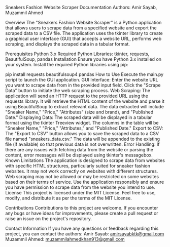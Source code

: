 Sneakers Fashion Website Scraper Documentation
Authors: Amir Sayab, Muzammil Ahmed

Overview
The "Sneakers Fashion Website Scraper" is a Python application that allows users to scrape data from a specified website and export the scraped data to a CSV file. The application uses the tkinter library to create a graphical user interface (GUI) that accepts a website URL, performs web scraping, and displays the scraped data in a tabular format.

Prerequisites
Python 3.x
Required Python Libraries: tkinter, requests, BeautifulSoup, pandas
Installation
Ensure you have Python 3.x installed on your system.
Install the required Python libraries using pip:

pip install requests beautifulsoup4 pandas
How to Use
Execute the main.py script to launch the GUI application.
GUI Interface:
Enter the website URL you want to scrape data from in the provided input field.
Click the "Scrape Data" button to initiate the web scraping process.
Web Scraping:
The application will send an HTTP request to the provided URL using the requests library.
It will retrieve the HTML content of the website and parse it using BeautifulSoup to extract relevant data.
The data extracted will include "Sneaker Name," "Price," "Attributes" (size and brand), and "Published Date."
Displaying Data:
The scraped data will be displayed in a tabular format using the tkinter Treeview widget.
The columns in the table will be "Sneaker Name," "Price," "Attributes," and "Published Date."
Export to CSV:
The "Export to CSV" button allows you to save the scraped data to a CSV file named "sneakers_data.csv."
The data will be appended to the existing file (if available) so that previous data is not overwritten.
Error Handling:
If there are any issues with fetching data from the website or parsing the content, error messages will be displayed using tkinter's messagebox.
Known Limitations
The application is designed to scrape data from websites with specific HTML structures, particularly suited for sneaker fashion websites. It may not work correctly on websites with different structures.
Web scraping may not be allowed or may be restricted on some websites based on their terms of service. Use the application responsibly and ensure you have permission to scrape data from the website you intend to use.
License
This project is licensed under the MIT License. Feel free to use, modify, and distribute it as per the terms of the MIT License.

Contributions
Contributions to this project are welcome. If you encounter any bugs or have ideas for improvements, please create a pull request or raise an issue on the project's repository.

Contact Information
If you have any questions or feedback regarding this project, you can contact the authors:
Amir Sayab: amirsayabktk@gmail.com
Muzammil Ahmed: muzammilahmedkhan913@gmail.com

